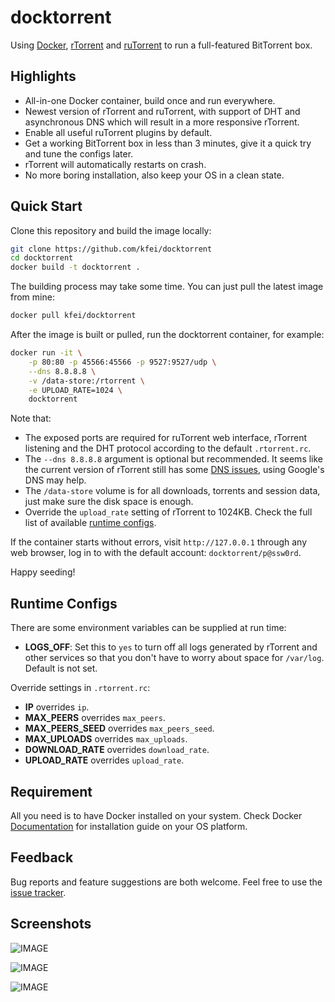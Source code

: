 # docktorrent

Using [Docker](https://www.docker.com/),
[rTorrent](http://rakshasa.github.io/rtorrent/) and
[ruTorrent](https://github.com/Novik/ruTorrent) to run a full-featured
BitTorrent box.

## Highlights

  - All-in-one Docker container, build once and run everywhere.
  - Newest version of rTorrent and ruTorrent, with support of DHT and
    asynchronous DNS which will result in a more responsive rTorrent.
  - Enable all useful ruTorrent plugins by default.
  - Get a working BitTorrent box in less than 3 minutes, give it a quick try
    and tune the configs later.
  - rTorrent will automatically restarts on crash.
  - No more boring installation, also keep your OS in a clean state.

## Quick Start

Clone this repository and build the image locally:
```bash
git clone https://github.com/kfei/docktorrent
cd docktorrent
docker build -t docktorrent .
```

The building process may take some time. You can just pull the latest image
from mine:
```bash
docker pull kfei/docktorrent
```

After the image is built or pulled, run the docktorrent container, for example:
```bash
docker run -it \
    -p 80:80 -p 45566:45566 -p 9527:9527/udp \
    --dns 8.8.8.8 \
    -v /data-store:/rtorrent \
    -e UPLOAD_RATE=1024 \
    docktorrent
```
Note that:
  - The exposed ports are required for ruTorrent web interface, rTorrent
    listening and the DHT protocol according to the default `.rtorrent.rc`.
  - The `--dns 8.8.8.8` argument is optional but recommended. It seems like the
    current version of rTorrent still has some [DNS
    issues](https://github.com/rakshasa/rtorrent/issues/180), using Google's
    DNS may help.
  - The `/data-store` volume is for all downloads, torrents and session data,
    just make sure the disk space is enough.
  - Override the `upload_rate` setting of rTorrent to 1024KB. Check the full list of
    available [runtime configs](#runtime-configs).

If the container starts without errors, visit `http://127.0.0.1` through any web
browser, log in to with the default account: `docktorrent/p@ssw0rd`.

Happy seeding!

## Runtime Configs

There are some environment variables can be supplied at run time:
  - **LOGS_OFF**: Set this to `yes` to turn off all logs generated by rTorrent
    and other services so that you don't have to worry about space for
    `/var/log`. Default is not set.

Override settings in `.rtorrent.rc`:
  - **IP** overrides `ip`.
  - **MAX_PEERS** overrides `max_peers`.
  - **MAX_PEERS_SEED** overrides `max_peers_seed`.
  - **MAX_UPLOADS** overrides `max_uploads`.
  - **DOWNLOAD_RATE** overrides `download_rate`.
  - **UPLOAD_RATE** overrides `upload_rate`.

## Requirement

All you need is to have Docker installed on your system. Check Docker
[Documentation](https://docs.docker.com/installation/) for installation guide on
your OS platform.

## Feedback

Bug reports and feature suggestions are both welcome. Feel free to use the
[issue tracker](https://github.com/kfei/docktorrent/issues).

## Screenshots

![IMAGE](http://i.imgur.com/CHHYIRR.png)

![IMAGE](http://i.imgur.com/pwYs20g.png)

![IMAGE](http://i.imgur.com/3hOaxFo.png)
